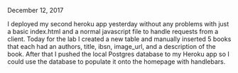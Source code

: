 December 12, 2017

I deployed my second heroku app yesterday without any problems with just a basic index.html and a normal javascript file
to handle requests from a client. Today for the lab I created a new table and manually inserted 5 books that each had an authors,
title, ibsn, image_url, and a description of the book. After that I pushed the local Postgres database to my Heroku app so I could
use the database to populate it onto the homepage with handlebars.
